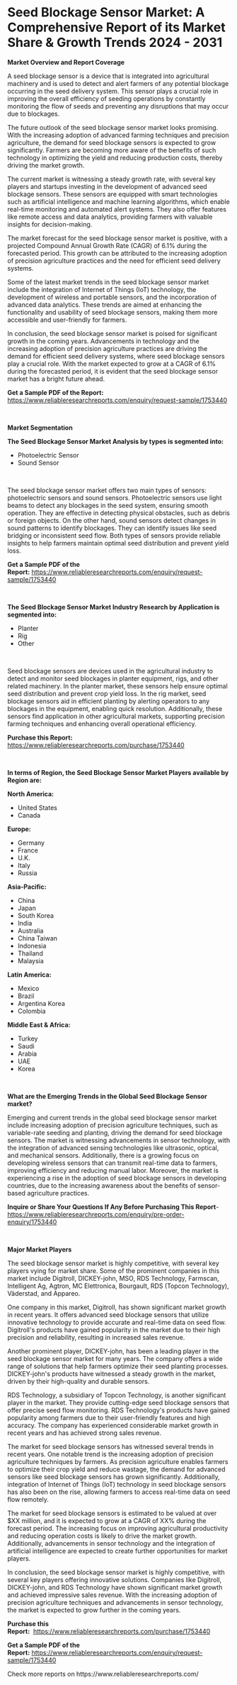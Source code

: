 <p><h1>Seed Blockage Sensor Market: A Comprehensive Report of its Market Share & Growth Trends 2024 - 2031</h1></p><p><strong>Market Overview and Report Coverage</strong></p>
<p><p>A seed blockage sensor is a device that is integrated into agricultural machinery and is used to detect and alert farmers of any potential blockage occurring in the seed delivery system. This sensor plays a crucial role in improving the overall efficiency of seeding operations by constantly monitoring the flow of seeds and preventing any disruptions that may occur due to blockages.</p><p>The future outlook of the seed blockage sensor market looks promising. With the increasing adoption of advanced farming techniques and precision agriculture, the demand for seed blockage sensors is expected to grow significantly. Farmers are becoming more aware of the benefits of such technology in optimizing the yield and reducing production costs, thereby driving the market growth.</p><p>The current market is witnessing a steady growth rate, with several key players and startups investing in the development of advanced seed blockage sensors. These sensors are equipped with smart technologies such as artificial intelligence and machine learning algorithms, which enable real-time monitoring and automated alert systems. They also offer features like remote access and data analytics, providing farmers with valuable insights for decision-making.</p><p>The market forecast for the seed blockage sensor market is positive, with a projected Compound Annual Growth Rate (CAGR) of 6.1% during the forecasted period. This growth can be attributed to the increasing adoption of precision agriculture practices and the need for efficient seed delivery systems.</p><p>Some of the latest market trends in the seed blockage sensor market include the integration of Internet of Things (IoT) technology, the development of wireless and portable sensors, and the incorporation of advanced data analytics. These trends are aimed at enhancing the functionality and usability of seed blockage sensors, making them more accessible and user-friendly for farmers.</p><p>In conclusion, the seed blockage sensor market is poised for significant growth in the coming years. Advancements in technology and the increasing adoption of precision agriculture practices are driving the demand for efficient seed delivery systems, where seed blockage sensors play a crucial role. With the market expected to grow at a CAGR of 6.1% during the forecasted period, it is evident that the seed blockage sensor market has a bright future ahead.</p></p>
<p><strong>Get a Sample PDF of the Report:</strong> <a href="https://www.reliableresearchreports.com/enquiry/request-sample/1753440">https://www.reliableresearchreports.com/enquiry/request-sample/1753440</a></p>
<p>&nbsp;</p>
<p><strong>Market Segmentation</strong></p>
<p><strong>The Seed Blockage Sensor Market Analysis by types is segmented into:</strong></p>
<p><ul><li>Photoelectric Sensor</li><li>Sound Sensor</li></ul></p>
<p>&nbsp;</p>
<p><p>The seed blockage sensor market offers two main types of sensors: photoelectric sensors and sound sensors. Photoelectric sensors use light beams to detect any blockages in the seed system, ensuring smooth operation. They are effective in detecting physical obstacles, such as debris or foreign objects. On the other hand, sound sensors detect changes in sound patterns to identify blockages. They can identify issues like seed bridging or inconsistent seed flow. Both types of sensors provide reliable insights to help farmers maintain optimal seed distribution and prevent yield loss.</p></p>
<p><strong>Get a Sample PDF of the Report:</strong>&nbsp;<a href="https://www.reliableresearchreports.com/enquiry/request-sample/1753440">https://www.reliableresearchreports.com/enquiry/request-sample/1753440</a></p>
<p>&nbsp;</p>
<p><strong>The Seed Blockage Sensor Market Industry Research by Application is segmented into:</strong></p>
<p><ul><li>Planter</li><li>Rig</li><li>Other</li></ul></p>
<p>&nbsp;</p>
<p><p>Seed blockage sensors are devices used in the agricultural industry to detect and monitor seed blockages in planter equipment, rigs, and other related machinery. In the planter market, these sensors help ensure optimal seed distribution and prevent crop yield loss. In the rig market, seed blockage sensors aid in efficient planting by alerting operators to any blockages in the equipment, enabling quick resolution. Additionally, these sensors find application in other agricultural markets, supporting precision farming techniques and enhancing overall operational efficiency.</p></p>
<p><strong>Purchase this Report:</strong>&nbsp; <a href="https://www.reliableresearchreports.com/purchase/1753440">https://www.reliableresearchreports.com/purchase/1753440</a></p>
<p>&nbsp;</p>
<p><strong>In terms of Region, the Seed Blockage Sensor Market Players available by Region are:</strong></p>
<p>
    <p> <strong> North America: </strong>
        <ul>
            <li>United States</li>
            <li>Canada</li>
        </ul>
        </p> 
    <p> <strong> Europe: </strong>
        <ul>
            <li>Germany</li>
            <li>France</li>
            <li>U.K.</li>
            <li>Italy</li>
            <li>Russia</li>
        </ul>
        </p> 
    <p> <strong> Asia-Pacific: </strong>
        <ul>
            <li>China</li>
            <li>Japan</li>
            <li>South Korea</li>
            <li>India</li>
            <li>Australia</li>
            <li>China Taiwan</li>
            <li>Indonesia</li>
            <li>Thailand</li>
            <li>Malaysia</li>
        </ul>
        </p> 
    <p> <strong> Latin America: </strong>
        <ul>
            <li>Mexico</li>
            <li>Brazil</li>
            <li>Argentina Korea</li>
            <li>Colombia</li>
        </ul>
        </p> 
    <p> <strong> Middle East & Africa: </strong>
        <ul>
            <li>Turkey</li>
            <li>Saudi</li>
            <li>Arabia</li>
            <li>UAE</li>
            <li>Korea</li>
        </ul>
    </p>
    </p>
<p>&nbsp;</p>
<p><strong>What are the Emerging Trends in the Global Seed Blockage Sensor market?</strong></p>
<p><p>Emerging and current trends in the global seed blockage sensor market include increasing adoption of precision agriculture techniques, such as variable-rate seeding and planting, driving the demand for seed blockage sensors. The market is witnessing advancements in sensor technology, with the integration of advanced sensing technologies like ultrasonic, optical, and mechanical sensors. Additionally, there is a growing focus on developing wireless sensors that can transmit real-time data to farmers, improving efficiency and reducing manual labor. Moreover, the market is experiencing a rise in the adoption of seed blockage sensors in developing countries, due to the increasing awareness about the benefits of sensor-based agriculture practices.</p></p>
<p><strong>Inquire or Share Your Questions If Any Before Purchasing This Report</strong>- <a href="https://www.reliableresearchreports.com/enquiry/pre-order-enquiry/1753440">https://www.reliableresearchreports.com/enquiry/pre-order-enquiry/1753440</a></p>
<p>&nbsp;</p>
<p><strong>Major Market Players</strong></p>
<p><p>The seed blockage sensor market is highly competitive, with several key players vying for market share. Some of the prominent companies in this market include Digitroll, DICKEY-john, MSO, RDS Technology, Farmscan, Intelligent Ag, Agtron, MC Elettronica, Bourgault, RDS (Topcon Technology), Väderstad, and Appareo.</p><p>One company in this market, Digitroll, has shown significant market growth in recent years. It offers advanced seed blockage sensors that utilize innovative technology to provide accurate and real-time data on seed flow. Digitroll's products have gained popularity in the market due to their high precision and reliability, resulting in increased sales revenue.</p><p>Another prominent player, DICKEY-john, has been a leading player in the seed blockage sensor market for many years. The company offers a wide range of solutions that help farmers optimize their seed planting processes. DICKEY-john's products have witnessed a steady growth in the market, driven by their high-quality and durable sensors.</p><p>RDS Technology, a subsidiary of Topcon Technology, is another significant player in the market. They provide cutting-edge seed blockage sensors that offer precise seed flow monitoring. RDS Technology's products have gained popularity among farmers due to their user-friendly features and high accuracy. The company has experienced considerable market growth in recent years and has achieved strong sales revenue.</p><p>The market for seed blockage sensors has witnessed several trends in recent years. One notable trend is the increasing adoption of precision agriculture techniques by farmers. As precision agriculture enables farmers to optimize their crop yield and reduce wastage, the demand for advanced sensors like seed blockage sensors has grown significantly. Additionally, integration of Internet of Things (IoT) technology in seed blockage sensors has also been on the rise, allowing farmers to access real-time data on seed flow remotely.</p><p>The market for seed blockage sensors is estimated to be valued at over $XX million, and it is expected to grow at a CAGR of XX% during the forecast period. The increasing focus on improving agricultural productivity and reducing operation costs is likely to drive the market growth. Additionally, advancements in sensor technology and the integration of artificial intelligence are expected to create further opportunities for market players.</p><p>In conclusion, the seed blockage sensor market is highly competitive, with several key players offering innovative solutions. Companies like Digitroll, DICKEY-john, and RDS Technology have shown significant market growth and achieved impressive sales revenue. With the increasing adoption of precision agriculture techniques and advancements in sensor technology, the market is expected to grow further in the coming years.</p></p>
<p><strong>Purchase this Report:</strong>&nbsp;&nbsp;<a href="https://www.reliableresearchreports.com/purchase/1753440">https://www.reliableresearchreports.com/purchase/1753440</a></p>
<p></p>
<p><strong>Get a Sample PDF of the Report:</strong>&nbsp;<a href="https://www.reliableresearchreports.com/enquiry/request-sample/1753440">https://www.reliableresearchreports.com/enquiry/request-sample/1753440</a></p>
<p>Check more reports on https://www.reliableresearchreports.com/</p>